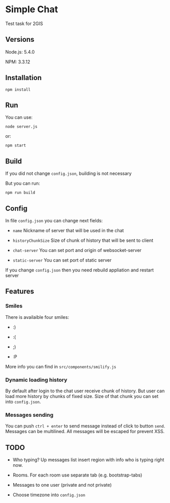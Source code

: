 # Simple Chat

Test task for 2GIS


## Versions

Node.js: 5.4.0

NPM: 3.3.12


## Installation

`npm install`

## Run

You can use:

`node server.js`

or:

`npm start`


## Build

If you did not change `config.json`, building is not necessary

But you can run:

`npm run build`


## Config

In file `config.json` you can change next fields:

* `name` Nickname of server that will be used in the chat

* `historyChunkSize` Size of chunk of history that will be sent to client

* `chat-server` You can set port and origin of websocket-server

* `static-server` You can set port of static server


If you change `config.json` then you need rebuild appliation and restart server



## Features

### Smiles

There is availaible four smiles:

* :)

* :(

* ;)

* :P

More info you can find in `src/components/smilify.js`


### Dynamic loading history

By default after login to the chat user receive chunk of history.
But user can load more history by chunks of fixed size.
Size of that chunk you can set into `config.json`.


### Messages sending

You can push `ctrl + enter` to send message instead of click to button `send`.
Messages can be multilined.
All messages will be escaped for prevent XSS.


## TODO

* Who typing? Up messages list insert region with info who is typing right now.

* Rooms. For each room use separate tab (e.g. bootstrap-tabs)

* Messages to one user (private and not private)

* Choose timezone into `config.json`